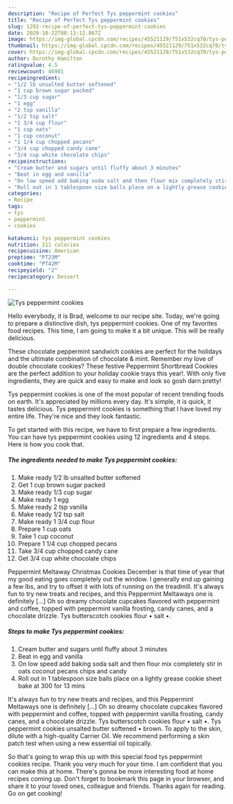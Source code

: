 ```yaml
---
description: "Recipe of Perfect Tys peppermint cookies"
title: "Recipe of Perfect Tys peppermint cookies"
slug: 1292-recipe-of-perfect-tys-peppermint-cookies
date: 2020-10-22T08:13:12.867Z
image: https://img-global.cpcdn.com/recipes/45521129/751x532cq70/tys-peppermint-cookies-recipe-main-photo.jpg
thumbnail: https://img-global.cpcdn.com/recipes/45521129/751x532cq70/tys-peppermint-cookies-recipe-main-photo.jpg
cover: https://img-global.cpcdn.com/recipes/45521129/751x532cq70/tys-peppermint-cookies-recipe-main-photo.jpg
author: Dorothy Hamilton
ratingvalue: 4.5
reviewcount: 46901
recipeingredient:
- "1/2 lb unsalted butter softened"
- "1 cup brown sugar packed"
- "1/3 cup sugar"
- "1 egg"
- "2 tsp vanilla"
- "1/2 tsp salt"
- "1 3/4 cup flour"
- "1 cup oats"
- "1 cup coconut"
- "1 1/4 cup chopped pecans"
- "3/4 cup chopped candy cane"
- "3/4 cup white chocolate chips"
recipeinstructions:
- "Cream butter and sugars until fluffy about 3 minutes"
- "Beat in egg and vanilla"
- "On low speed add baking soda salt and then flour mix completely stir in oats coconut pecans chips and candy"
- "Roll out in 1 tablespoon size balls place on a lightly grease cookie sheet bake at 300 for 13 mins"
categories:
- Recipe
tags:
- tys
- peppermint
- cookies

katakunci: tys peppermint cookies 
nutrition: 211 calories
recipecuisine: American
preptime: "PT23M"
cooktime: "PT42M"
recipeyield: "2"
recipecategory: Dessert

---
```



![Tys peppermint cookies](https://img-global.cpcdn.com/recipes/45521129/751x532cq70/tys-peppermint-cookies-recipe-main-photo.jpg)

Hello everybody, it is Brad, welcome to our recipe site. Today, we're going to prepare a distinctive dish, tys peppermint cookies. One of my favorites food recipes. This time, I am going to make it a bit unique. This will be really delicious.

These chocolate peppermint sandwich cookies are perfect for the holidays and the ultimate combination of chocolate &amp; mint. Remember my love of double chocolate cookies? These festive Peppermint Shortbread Cookies are the perfect addition to your holiday cookie trays this year!. With only five ingredients, they are quick and easy to make and look so gosh darn pretty!

Tys peppermint cookies is one of the most popular of recent trending foods on earth. It's appreciated by millions every day. It's simple, it is quick, it tastes delicious. Tys peppermint cookies is something that I have loved my entire life. They're nice and they look fantastic.


To get started with this recipe, we have to first prepare a few ingredients. You can have tys peppermint cookies using 12 ingredients and 4 steps. Here is how you cook that.

<!--inarticleads1-->

##### The ingredients needed to make Tys peppermint cookies:

1. Make ready 1/2 lb unsalted butter softened
1. Get 1 cup brown sugar packed
1. Make ready 1/3 cup sugar
1. Make ready 1 egg
1. Make ready 2 tsp vanilla
1. Make ready 1/2 tsp salt
1. Make ready 1 3/4 cup flour
1. Prepare 1 cup oats
1. Take 1 cup coconut
1. Prepare 1 1/4 cup chopped pecans
1. Take 3/4 cup chopped candy cane
1. Get 3/4 cup white chocolate chips


Peppermint Meltaway Christmas Cookies December is that time of year that my good eating goes completely out the window. I generally end up gaining a few lbs, and try to offset it with lots of running on the treadmill. It&#39;s always fun to try new treats and recipes, and this Peppermint Meltaways one is definitely […] Oh so dreamy chocolate cupcakes flavored with peppermint and coffee, topped with peppermint vanilla frosting, candy canes, and a chocolate drizzle. Tys butterscotch cookies flour • salt •. 

<!--inarticleads2-->

##### Steps to make Tys peppermint cookies:

1. Cream butter and sugars until fluffy about 3 minutes
1. Beat in egg and vanilla
1. On low speed add baking soda salt and then flour mix completely stir in oats coconut pecans chips and candy
1. Roll out in 1 tablespoon size balls place on a lightly grease cookie sheet bake at 300 for 13 mins


It&#39;s always fun to try new treats and recipes, and this Peppermint Meltaways one is definitely […] Oh so dreamy chocolate cupcakes flavored with peppermint and coffee, topped with peppermint vanilla frosting, candy canes, and a chocolate drizzle. Tys butterscotch cookies flour • salt •. Tys peppermint cookies unsalted butter softened • brown. To apply to the skin, dilute with a high-quality Carrier Oil. We recommend performing a skin patch test when using a new essential oil topically. 

So that's going to wrap this up with this special food tys peppermint cookies recipe. Thank you very much for your time. I am confident that you can make this at home. There's gonna be more interesting food at home recipes coming up. Don't forget to bookmark this page in your browser, and share it to your loved ones, colleague and friends. Thanks again for reading. Go on get cooking!
